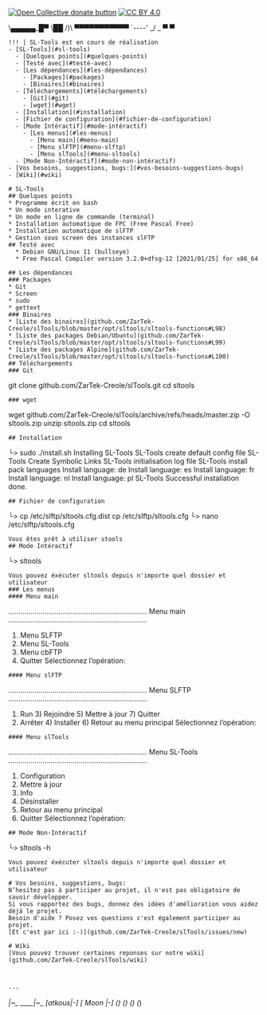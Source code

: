 <span class="badge-opencollective"><a href="https://github.com/ZarTek-Creole/DONATE" title="Donate to this project"><img src="https://img.shields.io/badge/open%20collective-donate-yellow.svg" alt="Open Collective donate button" /></a></span>
[![CC BY 4.0][cc-by-shield]][cc-by]

[cc-by]: http://creativecommons.org/licenses/by/4.0/
[cc-by-shield]: https://img.shields.io/badge/License-CC%20BY%204.0-lightgrey.svg
 \▄▄▄▄▄_█▀ \██        /)\      ▀▀▀▀▀▀▀▀▀▀▀    \`----' _/  \_       ▀   ▀
```
!!! | SL-Tools est en cours de réalisation
- [SL-Tools](#sl-tools)
  - [Quelques points](#quelques-points)
  - [Testé avec](#testé-avec)
  - [Les dépendances](#les-dépendances)
    - [Packages](#packages)
    - [Binaires](#binaires)
  - [Téléchargements](#téléchargements)
    - [Git](#git)
    - [wget](#wget)
  - [Installation](#installation)
  - [Fichier de configuration](#fichier-de-configuration)
  - [Mode Intéractif](#mode-intéractif)
    - [Les menus](#les-menus)
      - [Menu main](#menu-main)
      - [Menu slFTP](#menu-slftp)
      - [Menu slTools](#menu-sltools)
  - [Mode Non-Intéractif](#mode-non-intéractif)
- [Vos besoins, suggestions, bugs:](#vos-besoins-suggestions-bugs)
- [Wiki](#wiki)
 
# SL-Tools
## Quelques points
* Programme écrit en bash
* Un mode interative
* Un mode en ligne de commande (terminal)
* Installation automatique de FPC (Free Pascal Free)
* Installation automatique de slFTP
* Gestion sous screen des instances slFTP
## Testé avec
  * Debian GNU/Linux 11 (bullseye)
  * Free Pascal Compiler version 3.2.0+dfsg-12 [2021/01/25] for x86_64

## Les dépendances  
### Packages
* Git
* Screen
* sudo
* gettext
### Binaires
* [Liste des binaires](github.com/ZarTek-Creole/slTools/blob/master/opt/sltools/sltools-functions#L98)
* [Liste des packages Debian/Ubuntu](github.com/ZarTek-Creole/slTools/blob/master/opt/sltools/sltools-functions#L99)
* [Liste des packages Alpine](github.com/ZarTek-Creole/slTools/blob/master/opt/sltools/sltools-functions#L100)
## Téléchargements
### Git
```
git clone github.com/ZarTek-Creole/slTools.git
cd sltools
```
### wget
```
wget github.com/ZarTek-Creole/slTools/archive/refs/heads/master.zip -O sltools.zip
unzip sltools.zip
cd sltools
```
## Installation
```

└> sudo ./install.sh 
Installing SL-Tools
SL-Tools create default config file
SL-Tools Create Symbolic Links
SL-Tools initialisation log file
SL-Tools install pack languages
Install language: de
Install language: es
Install language: fr
Install language: nl
Install language: pl
SL-Tools Successful installation
done.
```
## Fichier de configuration
```
└> cp /etc/slftp/sltools.cfg.dist cp /etc/slftp/sltools.cfg
└> nano /etc/slftp/sltools.cfg
```
Vous êtes prêt à utiliser stools
## Mode Intéractif
```
└> sltools
```
Vous pouvez éxécuter sltools depuis n'importe quel dossier et utilisateur
### Les menus
#### Menu main
```
.....................................................................
                             Menu main
.....................................................................
1) Menu SLFTP
2) Menu SL-Tools
3) Menu cbFTP
4) Quitter
Sélectionnez l’opération: 
```
#### Menu slFTP
```
.....................................................................
                             Menu SLFTP
.....................................................................
1) Run                       3) Rejoindre                 5) Mettre à jour             7) Quitter
2) Arrêter                   4) Installer                 6) Retour au menu principal
Sélectionnez l’opération: 
```
#### Menu slTools
```
.....................................................................
                           Menu SL-Tools
.....................................................................
1) Configuration
2) Mettre à jour
3) Info
4) Désinstaller
5) Retour au menu principal
6) Quitter
Sélectionnez l’opération: 
```
## Mode Non-Intéractif
```
└> sltools -h
```
Vous pouvez éxécuter sltools depuis n'importe quel dossier et utilisateur

# Vos besoins, suggestions, bugs: 
N’hesitez pas à participer au projet, il n'est pas obligatoire de savoir développer.
Si vous rapportez des bugs, donnez des idées d'amélioration vous aidez déjà le projet.
Besoin d'aide ? Posez vos questions c'est également participer au projet.
[Et c'est par ici :-)](github.com/ZarTek-Creole/slTools/issues/new)

# Wiki
[Vous pouvez trouver certaines reponses sur notre wiki](github.com/ZarTek-Creole/slTools/wiki)



---
```
 ____|~\_      ____|~\_
[atkous|-]    [ Moon |-]
 (_)   (_)     (_)   (_)
```



